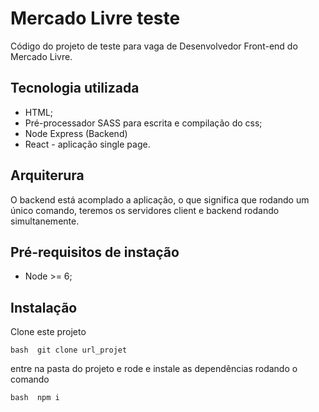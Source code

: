 # Mercado Livre teste

Código do projeto de teste para vaga de Desenvolvedor Front-end do Mercado Livre.

## Tecnologia utilizada

- HTML;
- Pré-processador SASS para escrita e compilação do css;
- Node Express (Backend)
- React - aplicação single page.

## Arquiterura
O backend está acomplado a aplicação, o que significa que rodando um único comando, teremos os servidores client e backend rodando simultanemente. 


## Pré-requisitos de instação

- Node >= 6;

## Instalação 

Clone este projeto

``bash 
git clone url_projet
``

entre na pasta do projeto e rode e instale as dependências rodando o comando

``bash 
npm i
``
